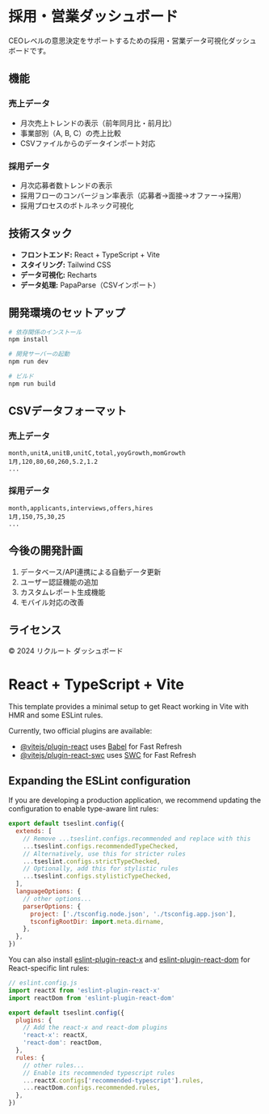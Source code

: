 # 採用・営業ダッシュボード

CEOレベルの意思決定をサポートするための採用・営業データ可視化ダッシュボードです。

## 機能

### 売上データ
- 月次売上トレンドの表示（前年同月比・前月比）
- 事業部別（A, B, C）の売上比較
- CSVファイルからのデータインポート対応

### 採用データ
- 月次応募者数トレンドの表示
- 採用フローのコンバージョン率表示（応募者→面接→オファー→採用）
- 採用プロセスのボトルネック可視化

## 技術スタック

- **フロントエンド:** React + TypeScript + Vite
- **スタイリング:** Tailwind CSS
- **データ可視化:** Recharts
- **データ処理:** PapaParse（CSVインポート）

## 開発環境のセットアップ

```bash
# 依存関係のインストール
npm install

# 開発サーバーの起動
npm run dev

# ビルド
npm run build
```

## CSVデータフォーマット

### 売上データ
```
month,unitA,unitB,unitC,total,yoyGrowth,momGrowth
1月,120,80,60,260,5.2,1.2
...
```

### 採用データ
```
month,applicants,interviews,offers,hires
1月,150,75,30,25
...
```

## 今後の開発計画

1. データベース/API連携による自動データ更新
2. ユーザー認証機能の追加
3. カスタムレポート生成機能
4. モバイル対応の改善

## ライセンス

© 2024 リクルート ダッシュボード

# React + TypeScript + Vite

This template provides a minimal setup to get React working in Vite with HMR and some ESLint rules.

Currently, two official plugins are available:

- [@vitejs/plugin-react](https://github.com/vitejs/vite-plugin-react/blob/main/packages/plugin-react/README.md) uses [Babel](https://babeljs.io/) for Fast Refresh
- [@vitejs/plugin-react-swc](https://github.com/vitejs/vite-plugin-react-swc) uses [SWC](https://swc.rs/) for Fast Refresh

## Expanding the ESLint configuration

If you are developing a production application, we recommend updating the configuration to enable type-aware lint rules:

```js
export default tseslint.config({
  extends: [
    // Remove ...tseslint.configs.recommended and replace with this
    ...tseslint.configs.recommendedTypeChecked,
    // Alternatively, use this for stricter rules
    ...tseslint.configs.strictTypeChecked,
    // Optionally, add this for stylistic rules
    ...tseslint.configs.stylisticTypeChecked,
  ],
  languageOptions: {
    // other options...
    parserOptions: {
      project: ['./tsconfig.node.json', './tsconfig.app.json'],
      tsconfigRootDir: import.meta.dirname,
    },
  },
})
```

You can also install [eslint-plugin-react-x](https://github.com/Rel1cx/eslint-react/tree/main/packages/plugins/eslint-plugin-react-x) and [eslint-plugin-react-dom](https://github.com/Rel1cx/eslint-react/tree/main/packages/plugins/eslint-plugin-react-dom) for React-specific lint rules:

```js
// eslint.config.js
import reactX from 'eslint-plugin-react-x'
import reactDom from 'eslint-plugin-react-dom'

export default tseslint.config({
  plugins: {
    // Add the react-x and react-dom plugins
    'react-x': reactX,
    'react-dom': reactDom,
  },
  rules: {
    // other rules...
    // Enable its recommended typescript rules
    ...reactX.configs['recommended-typescript'].rules,
    ...reactDom.configs.recommended.rules,
  },
})
```
